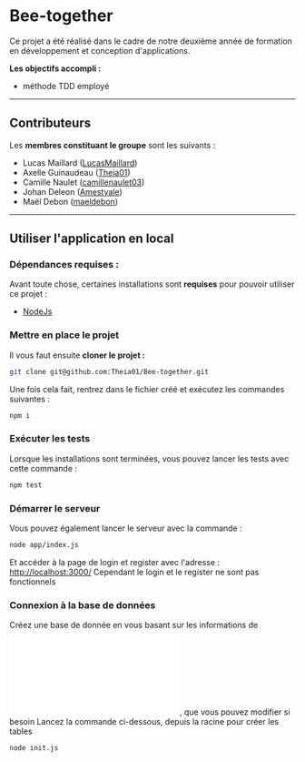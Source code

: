 # Bee-together
Ce projet a été réalisé dans le cadre de notre deuxième année de formation en développement et conception d'applications.

**Les objectifs accompli :**

- méthode TDD employé

---

## Contributeurs

Les **membres constituant le groupe** sont les suivants :

- Lucas Maillard ([LucasMaillard](https://github.com/LucasMaillard))
- Axelle Guinaudeau ([Theia01](https://github.com/Theia01))
- Camille Naulet ([camillenaulet03](https://github.com/camillenaulet03))
- Johan Deleon ([Amestyale](https://github.com/Amestyale))
- Maël Debon ([maeldebon](https://github.com/maeldebon))

---

## Utiliser l'application en local


### Dépendances requises :

Avant toute chose, certaines installations sont **requises** pour pouvoir utiliser ce projet :

- [NodeJs](https://nodejs.org/en/) 

### Mettre en place le projet

Il vous faut ensuite **cloner le projet :**
```sh
git clone git@github.com:Theia01/Bee-together.git
```

Une fois cela fait, rentrez dans le fichier créé et exécutez les commandes suivantes :
```sh
npm i
```
### Exécuter les tests 

Lorsque les installations sont terminées, vous pouvez lancer les tests avec cette commande :
```sh
npm test
```
### Démarrer le serveur

Vous pouvez également lancer le serveur avec la commande : 
```sh
node app/index.js
```
Et accéder à la page de login et register avec l'adresse : [http://localhost:3000/](http://localhost:3000/) 
Cependant le login et le register ne sont pas fonctionnels

### Connexion à la base de données

Créez une base de donnée en vous basant sur les informations de ![config.database.js](config.database.js), que vous pouvez modifier si besoin
Lancez la commande ci-dessous, depuis la racine pour créer les tables
```sh
node init.js
```

